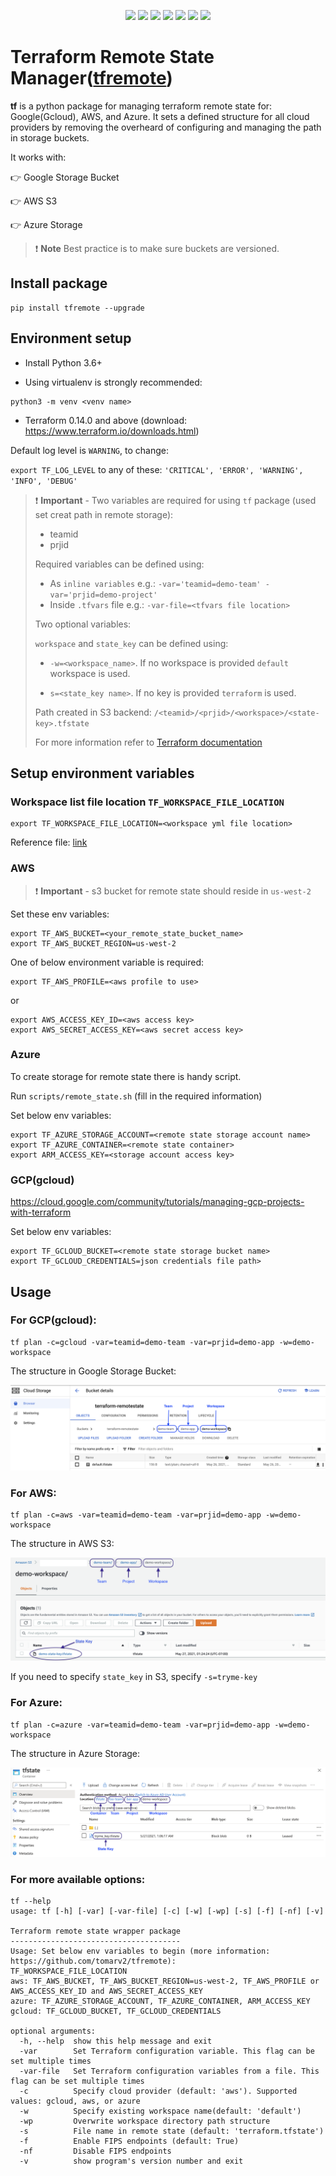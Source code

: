 <p align="center">
    <a href="https://github.com/tomarv2/tfremote/actions/workflows/checks.yml" alt="Check">
        <img src="https://github.com/tomarv2/tfremote/actions/workflows/checks.yml/badge.svg?branch=main" /></a>
    <a href="https://www.apache.org/licenses/LICENSE-2.0" alt="GitHub tag">
        <img src="https://img.shields.io/github/license/tomarv2/tfremote" /></a>
    <a href="https://github.com/tomarv2/tfremote/tags" alt="GitHub tag">
        <img src="https://img.shields.io/github/v/tag/tomarv2/tfremote" /></a>
    <a href="https://github.com/tomarv2/tfremote/pulse" alt="Activity">
        <img src="https://img.shields.io/github/commit-activity/m/tomarv2/tfremote" /></a>
    <a href="https://stackoverflow.com/users/6679867/tomarv2" alt="Stack Exchange reputation">
        <img src="https://img.shields.io/stackexchange/stackoverflow/r/6679867"></a>
    <a href="https://discord.gg/XH975bzN" alt="chat on Discord">
        <img src="https://img.shields.io/discord/813961944443912223?logo=discord"></a>
    <a href="https://twitter.com/intent/follow?screen_name=varuntomar2019" alt="follow on Twitter">
        <img src="https://img.shields.io/twitter/follow/varuntomar2019?style=social&logo=twitter"></a>
</p>

# Terraform Remote State Manager([tfremote](https://pypi.org/project/tfremote/))

**tf** is a python package for managing terraform remote state for: Google(Gcloud), AWS, and Azure.
It sets a defined structure for all cloud providers by removing the overheard of configuring and managing the path in storage buckets.

It works with:

:point_right: Google Storage Bucket

:point_right: AWS S3

:point_right: Azure Storage

> ❗️ **Note** Best practice is to make sure buckets are versioned.

## Install package

```
pip install tfremote --upgrade
```

## Environment setup

- Install Python 3.6+

- Using virtualenv is strongly recommended:

```
python3 -m venv <venv name>
```

- Terraform 0.14.0 and above (download: https://www.terraform.io/downloads.html)

Default log level is `WARNING`, to change:

`export TF_LOG_LEVEL` to any of these: `'CRITICAL', 'ERROR', 'WARNING', 'INFO', 'DEBUG'`

> ❗️ **Important** - Two variables are required for using `tf` package (used set creat path in remote storage):
>
> - teamid
> - prjid
>
> Required variables can be defined using:
>
> - As `inline variables` e.g.: `-var='teamid=demo-team' -var='prjid=demo-project'`
> - Inside `.tfvars` file e.g.: `-var-file=<tfvars file location> `
>
> Two optional variables:
>
> `workspace` and `state_key` can be defined using:
>
> - `-w=<workspace_name>`. If no workspace is provided `default` workspace is used.
>
> - `s=<state_key name>`. If no key is provided `terraform` is used.
>
> Path created in S3 backend: `/<teamid>/<prjid>/<workspace>/<state-key>.tfstate`
>
> For more information refer to [Terraform documentation](https://www.terraform.io/docs/language/values/variables.html)

## Setup environment variables

### Workspace list file location `TF_WORKSPACE_FILE_LOCATION`

```
export TF_WORKSPACE_FILE_LOCATION=<workspace yml file location>
```

Reference file: [link](scripts/workspaces.yml)

### AWS

> ❗️ **Important** - s3 bucket for remote state should reside in `us-west-2`

Set these env variables:

```
export TF_AWS_BUCKET=<your_remote_state_bucket_name>
export TF_AWS_BUCKET_REGION=us-west-2
```

One of below environment variable is required:

```
export TF_AWS_PROFILE=<aws profile to use>
```

or

```
export AWS_ACCESS_KEY_ID=<aws access key>
export AWS_SECRET_ACCESS_KEY=<aws secret access key>
```

### Azure

To create storage for remote state there is handy script.

Run `scripts/remote_state.sh` (fill in the required information)

Set below env variables:

```
export TF_AZURE_STORAGE_ACCOUNT=<remote state storage account name>
export TF_AZURE_CONTAINER=<remote state container>
export ARM_ACCESS_KEY=<storage account access key>
```

### GCP(gcloud)

https://cloud.google.com/community/tutorials/managing-gcp-projects-with-terraform

Set below env variables:

```
export TF_GCLOUD_BUCKET=<remote state storage bucket name>
export TF_GCLOUD_CREDENTIALS=json credentials file path>
```

## Usage

### For GCP(gcloud):

```
tf plan -c=gcloud -var=teamid=demo-team -var=prjid=demo-app -w=demo-workspace
```

The structure in Google Storage Bucket:

![alt text](docs/images/google_tf.png)

### For AWS:

```
tf plan -c=aws -var=teamid=demo-team -var=prjid=demo-app -w=demo-workspace
```

The structure in AWS S3:

![alt text](docs/images/aws_tf.png)

If you need to specify `state_key` in S3, specify `-s=tryme-key`

### For Azure:

```
tf plan -c=azure -var=teamid=demo-team -var=prjid=demo-app -w=demo-workspace
```

The structure in Azure Storage:

![alt text](docs/images/azure_tf.png)

### For more available options:

```
tf --help
usage: tf [-h] [-var] [-var-file] [-c] [-w] [-wp] [-s] [-f] [-nf] [-v]

Terraform remote state wrapper package
--------------------------------------
Usage: Set below env variables to begin (more information: https://github.com/tomarv2/tfremote):
TF_WORKSPACE_FILE_LOCATION
aws: TF_AWS_BUCKET, TF_AWS_BUCKET_REGION=us-west-2, TF_AWS_PROFILE or AWS_ACCESS_KEY_ID and AWS_SECRET_ACCESS_KEY
azure: TF_AZURE_STORAGE_ACCOUNT, TF_AZURE_CONTAINER, ARM_ACCESS_KEY
gcloud: TF_GCLOUD_BUCKET, TF_GCLOUD_CREDENTIALS

optional arguments:
  -h, --help  show this help message and exit
  -var        Set Terraform configuration variable. This flag can be set multiple times
  -var-file   Set Terraform configuration variables from a file. This flag can be set multiple times
  -c          Specify cloud provider (default: 'aws'). Supported values: gcloud, aws, or azure
  -w          Specify existing workspace name(default: 'default')
  -wp         Overwrite workspace directory path structure
  -s          File name in remote state (default: 'terraform.tfstate')
  -f          Enable FIPS endpoints (default: True)
  -nf         Disable FIPS endpoints
  -v          show program's version number and exit
```
